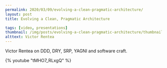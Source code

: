 ```yaml
---
permalink: 2020/03/09/evolving-a-clean-pragmatic-architecture/
layout: post
title: Evolving a Clean, Pragmatic Architecture

tags: [video, presentations]
thumbnail: /img/posts/evolving-a-clean-pragmatic-architecture/thumbnail-420x255.webp
alttext: Victor Rentea
---
```


Victor Rentea on DDD, DRY, SRP, YAGNI and software craft.

{% youtube "tMHO7_RLxgQ" %}